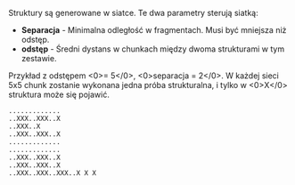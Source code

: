 Struktury są generowane w siatce. Te dwa parametry sterują siatką:

* **Separacja** - Minimalna odległość w fragmentach. Musi być mniejsza niż odstęp.
* **odstęp** - Średni dystans w chunkach między dwoma strukturami w tym zestawie.

Przykład z odstępem <0>= 5</0>, <0>separacja = 2</0>. W każdej sieci 5x5 chunk zostanie wykonana jedna próba strukturalna, i tylko w <0>X</0> struktura może się pojawić.

```
.............
..XXX..XXX..X
..XXX..X
..XXX..XXX..X
.............
.............
..XXX..XXX..X
..XXX..XXX..X
..XXX..XXX..XXX..X X X
```